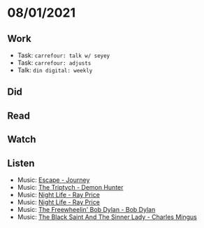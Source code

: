 # 08/01/2021

## Work
- Task: `carrefour: talk w/ seyey`
- Task: `carrefour: adjusts`
- Talk: `din digital: weekly`

## Did

## Read

## Watch

## Listen
- Music: [Escape - Journey](https://open.spotify.com/album/43wpzak9OmQfrjyksuGwp0?si=bUniX-hHSteCLweRwux_Tw)
- Music: [The Triptych - Demon Hunter](https://open.spotify.com/album/54NaU8IeUjynBFhhOS9bSl?si=8UA8DHpYSROHCWOobfRH0A)
- Music: [Night Life - Ray Price](https://open.spotify.com/album/2Y0VJl24zRlX25oILvBK36?si=8GHOy0c7QzCvTP42PtypBA)
- Music: [Night Life - Ray Price](https://open.spotify.com/album/2Y0VJl24zRlX25oILvBK36?si=8GHOy0c7QzCvTP42PtypBA)
- Music: [The Freewheelin' Bob Dylan - Bob Dylan](https://open.spotify.com/album/0o1uFxZ1VTviqvNaYkTJek?si=hTLhtIlsTfmDCPgIFSQHKA)
- Music: [The Black Saint And The Sinner Lady - Charles Mingus](https://open.spotify.com/album/6Sts4Yh7KsDFwq2yTWrGGV?si=orZK31V3TrKLa_bXdb06SA)
